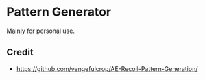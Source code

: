 # Pattern Generator
Mainly for personal use.


## Credit
- https://github.com/vengefulcrop/AE-Recoil-Pattern-Generation/